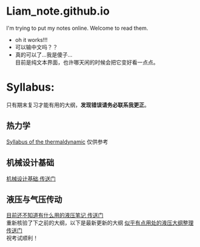 # Liam_note.github.io
I'm trying to put my notes online. 
Welcome to read them. 
- oh it works!!!
- 可以输中文吗？？ 
- 真的可以了...我是傻子...  
目前是纯文本界面，也许哪天闲的时候会把它变好看一点点。  

 

# Syllabus:
只有期末复习才能有用的大纲，**发现错误请务必联系我更正**。
## 热力学
[Syllabus of the thermaldynamic](https://liamy404.github.io/Syllabus%20of%20the%20Thermaldynamic) 
仅供参考
## 机械设计基础 
[机械设计基础 传送门](https://LiamY404.github.io/%E6%9C%BA%E6%A2%B0%E8%AE%BE%E8%AE%A1%E5%9F%BA%E7%A1%80%E6%9C%9F%E6%9C%AB%E5%A4%8D%E4%B9%A0)
## 液压与气压传动
[目前还不知道有什么用的液压笔记 传送门](https://liamy404.github.io/目前还不知道有什么用的液压笔记.html)  
重新核验了下之前的大纲，以下是最新更新的大纲
[似乎有点用处的液压大纲整理 传送门](https://liamy404.github.io/似乎有点用处的液压大纲整理.html)  
祝考试顺利！
